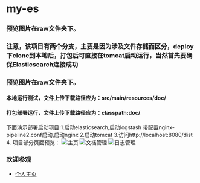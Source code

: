 # my-es 
### 预览图片在raw文件夹下。
### 注意，该项目有两个分支，主要是因为涉及文件存储而区分，deploy下clone到本地后，打包后可直接在tomcat启动运行，当然首先要确保Elasticsearch连接成功
### 预览图片在raw文件夹下。
#### 本地运行测试，文件上传下载路径应为：src/main/resources/doc/
#### 打包部署运行，文件上传下载路径应为：classpath:doc/
下面演示部署启动项目
1.启动elasticsearch,启动logstash 带配置nginx-pipeline2.conf启动,启动nginx
2.启动tomcat
3.访问http://localhost:8080/dist
4. 项目部分页面预览：
 ![主页](https://github.com/lingfenghu/uni_project_java/blob/master/raw/1.png)
 ![文档管理](https://github.com/lingfenghu/uni_project_java/blob/master/raw/2.png)
 ![日志管理](https://github.com/lingfenghu/uni_project_java/blob/master/raw/3.png)

### 欢迎参观
* [个人主页](https://lingfenghu.github.io/)
